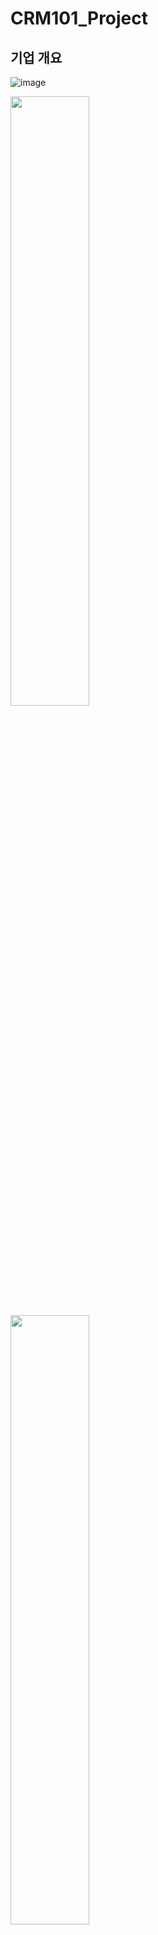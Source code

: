 # CRM101_Project
## 기업 개요
![image](https://github.com/user-attachments/assets/eb5e6ad0-14a1-4553-abf5-0e473bd6f0ee)
<div>
  <img src="https://github.com/user-attachments/assets/3cd54d82-0ff4-48a6-8cb4-d11981b4766a" width="50%" />
  <img src="https://github.com/user-attachments/assets/c23a1f14-256e-4851-a102-bab5f51a7737" width="50%"/>
</div>
![image](https://github.com/user-attachments/assets/50e79cad-7725-4438-b4ac-52119be0cc63)



